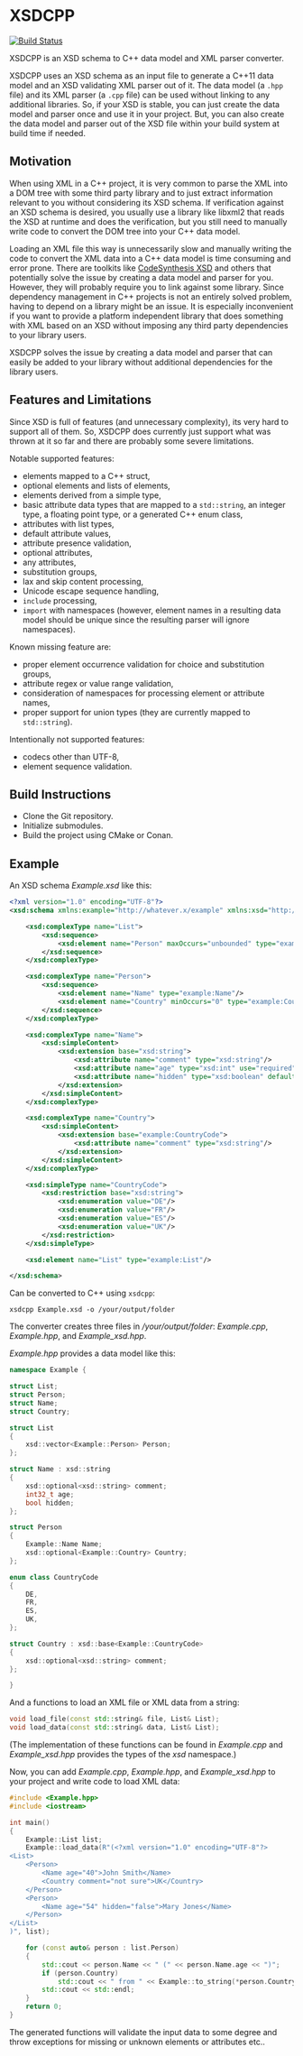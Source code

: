 
# XSDCPP

[![Build Status](http://xaws6t1emwa2m5pr.myfritz.net:8080/buildStatus/icon?job=craflin%2Fxsdcpp%2Fmaster)](http://xaws6t1emwa2m5pr.myfritz.net:8080/job/craflin/job/xsdcpp/job/master/)

XSDCPP is an XSD schema to C++ data model and XML parser converter.

XSDCPP uses an XSD schema as an input file to generate a C++11 data model and an XSD validating XML parser out of it.
The data model (a `.hpp` file) and its XML parser (a `.cpp` file) can be used without linking to any additional libraries.
So, if your XSD is stable, you can just create the data model and parser once and use it in your project.
But, you can also create the data model and parser out of the XSD file within your build system at build time if needed.

## Motivation

When using XML in a C++ project, it is very common to parse the XML into a DOM tree with some third party library and to just extract information relevant to you without considering its XSD schema.
If verification against an XSD schema is desired, you usually use a library like libxml2 that reads the XSD at runtime and does the verification, but you still need to manually write code to convert the DOM tree into your C++ data model.

Loading an XML file this way is unnecessarily slow and manually writing the code to convert the XML data into a C++ data model is time consuming and error prone.
There are toolkits like [CodeSynthesis XSD](https://www.codesynthesis.com/products/xsd/) and others that potentially solve the issue by creating a data model and parser for you.
However, they will probably require you to link against some library.
Since dependency management in C++ projects is not an entirely solved problem, having to depend on a library might be an issue.
It is especially inconvenient if you want to provide a platform independent library that does something with XML based on an XSD without imposing any third party dependencies to your library users.

XSDCPP solves the issue by creating a data model and parser that can easily be added to your library without additional dependencies for the library users.

## Features and Limitations

Since XSD is full of features (and unnecessary complexity), its very hard to support all of them. 
So, XSDCPP does currently just support what was thrown at it so far and there are probably some severe limitations.

Notable supported features:
* elements mapped to a C++ struct,
* optional elements and lists of elements,
* elements derived from a simple type,
* basic attribute data types that are mapped to a `std::string`, an integer type, a floating point type, or a generated C++ enum class,
* attributes with list types,
* default attribute values,
* attribute presence validation,
* optional attributes,
* any attributes,
* substitution groups,
* lax and skip content processing,
* Unicode escape sequence handling,
* `include` processing,
* `import` with namespaces (however, element names in a resulting data model should be unique since the resulting parser will ignore namespaces).

Known missing feature are:
* proper element occurrence validation for choice and substitution groups,
* attribute regex or value range validation,
* consideration of namespaces for processing element or attribute names,
* proper support for union types (they are currently mapped to `std::string`).

Intentionally not supported features:
* codecs other than UTF-8,
* element sequence validation.

## Build Instructions

* Clone the Git repository.
* Initialize submodules.
* Build the project using CMake or Conan.

## Example

An XSD schema *Example.xsd* like this:
```xml
<?xml version="1.0" encoding="UTF-8"?>
<xsd:schema xmlns:example="http://whatever.x/example" xmlns:xsd="http://www.w3.org/2001/XMLSchema" targetNamespace="http://whatever.x/example">

    <xsd:complexType name="List">
        <xsd:sequence>
            <xsd:element name="Person" maxOccurs="unbounded" type="example:Person"/>
        </xsd:sequence>
    </xsd:complexType>

    <xsd:complexType name="Person">
        <xsd:sequence>
            <xsd:element name="Name" type="example:Name"/>
            <xsd:element name="Country" minOccurs="0" type="example:Country"/>
        </xsd:sequence>
    </xsd:complexType>

    <xsd:complexType name="Name">
        <xsd:simpleContent>
            <xsd:extension base="xsd:string">
                <xsd:attribute name="comment" type="xsd:string"/>
                <xsd:attribute name="age" type="xsd:int" use="required"/>
                <xsd:attribute name="hidden" type="xsd:boolean" default="true"/>
            </xsd:extension>
        </xsd:simpleContent>
    </xsd:complexType>

    <xsd:complexType name="Country">
        <xsd:simpleContent>
            <xsd:extension base="example:CountryCode">
                <xsd:attribute name="comment" type="xsd:string"/>
            </xsd:extension>
        </xsd:simpleContent>
    </xsd:complexType>

    <xsd:simpleType name="CountryCode">
        <xsd:restriction base="xsd:string">
            <xsd:enumeration value="DE"/>
            <xsd:enumeration value="FR"/>
            <xsd:enumeration value="ES"/>
            <xsd:enumeration value="UK"/>
        </xsd:restriction>
    </xsd:simpleType>

    <xsd:element name="List" type="example:List"/>

</xsd:schema>
```
Can be converted to C++ using `xsdcpp`:
```
xsdcpp Example.xsd -o /your/output/folder
```
The converter creates three files in */your/output/folder*: *Example.cpp*, *Example.hpp*, and *Example_xsd.hpp*.

*Example.hpp* provides a data model like this:
```cpp
namespace Example {

struct List;
struct Person;
struct Name;
struct Country;

struct List
{
    xsd::vector<Example::Person> Person;
};

struct Name : xsd::string
{
    xsd::optional<xsd::string> comment;
    int32_t age;
    bool hidden;
};

struct Person
{
    Example::Name Name;
    xsd::optional<Example::Country> Country;
};

enum class CountryCode
{
    DE,
    FR,
    ES,
    UK,
};

struct Country : xsd::base<Example::CountryCode>
{
    xsd::optional<xsd::string> comment;
};

}
```
And a functions to load an XML file or XML data from a string:
```cpp
void load_file(const std::string& file, List& List);
void load_data(const std::string& data, List& List);
```
(The implementation of these functions can be found in *Example.cpp* and *Example_xsd.hpp* provides the types of the *xsd* namespace.)

Now, you can add *Example.cpp*, *Example.hpp*, and *Example_xsd.hpp* to your project and write code to load XML data:
```cpp
#include <Example.hpp>
#include <iostream>

int main()
{
    Example::List list;
    Example::load_data(R"(<?xml version="1.0" encoding="UTF-8"?>
<List>
    <Person>
        <Name age="40">John Smith</Name>
        <Country comment="not sure">UK</Country>
    </Person>
    <Person>
        <Name age="54" hidden="false">Mary Jones</Name>
    </Person>
</List>
)", list);

    for (const auto& person : list.Person)
    {
        std::cout << person.Name << " (" << person.Name.age << ")";
        if (person.Country)
            std::cout << " from " << Example::to_string(*person.Country);
        std::cout << std::endl;
    }
    return 0;
}
```
The generated functions will validate the input data to some degree and throw exceptions for missing or unknown elements or attributes etc..